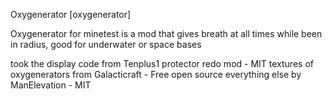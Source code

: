 Oxygenerator [oxygenerator]

Oxygenerator for minetest is a mod that gives breath at all times while been in radius, good for underwater or space bases 

took the display code from Tenplus1 protector redo mod - MIT
textures of oxygenerators from Galacticraft - Free open source
everything else by ManElevation - MIT

